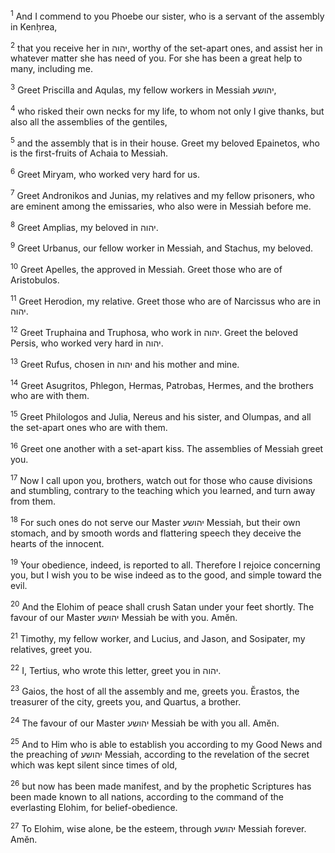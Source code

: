 <sup>1</sup> And I commend to you Phoebe our sister, who is a servant of the assembly in Kenḥrea,

<sup>2</sup> that you receive her in יהוה, worthy of the set-apart ones, and assist her in whatever matter she has need of you. For she has been a great help to many, including me.

<sup>3</sup> Greet Priscilla and Aqulas, my fellow workers in Messiah יהושע,

<sup>4</sup> who risked their own necks for my life, to whom not only I give thanks, but also all the assemblies of the gentiles,

<sup>5</sup> and the assembly that is in their house. Greet my beloved Epainetos, who is the first-fruits of Achaia to Messiah.

<sup>6</sup> Greet Miryam, who worked very hard for us.

<sup>7</sup> Greet Andronikos and Junias, my relatives and my fellow prisoners, who are eminent among the emissaries, who also were in Messiah before me.

<sup>8</sup> Greet Amplias, my beloved in יהוה.

<sup>9</sup> Greet Urbanus, our fellow worker in Messiah, and Stachus, my beloved.

<sup>10</sup> Greet Apelles, the approved in Messiah. Greet those who are of Aristobulos.

<sup>11</sup> Greet Herodion, my relative. Greet those who are of Narcissus who are in יהוה.

<sup>12</sup> Greet Truphaina and Truphosa, who work in יהוה. Greet the beloved Persis, who worked very hard in יהוה.

<sup>13</sup> Greet Rufus, chosen in יהוה and his mother and mine.

<sup>14</sup> Greet Asugritos, Phlegon, Hermas, Patrobas, Hermes, and the brothers who are with them.

<sup>15</sup> Greet Philologos and Julia, Nereus and his sister, and Olumpas, and all the set-apart ones who are with them.

<sup>16</sup> Greet one another with a set-apart kiss. The assemblies of Messiah greet you.

<sup>17</sup> Now I call upon you, brothers, watch out for those who cause divisions and stumbling, contrary to the teaching which you learned, and turn away from them.

<sup>18</sup> For such ones do not serve our Master יהושע Messiah, but their own stomach, and by smooth words and flattering speech they deceive the hearts of the innocent.

<sup>19</sup> Your obedience, indeed, is reported to all. Therefore I rejoice concerning you, but I wish you to be wise indeed as to the good, and simple toward the evil.

<sup>20</sup> And the Elohim of peace shall crush Satan under your feet shortly. The favour of our Master יהושע Messiah be with you. Amĕn.

<sup>21</sup> Timothy, my fellow worker, and Lucius, and Jason, and Sosipater, my relatives, greet you.

<sup>22</sup> I, Tertius, who wrote this letter, greet you in יהוה.

<sup>23</sup> Gaios, the host of all the assembly and me, greets you. Ĕrastos, the treasurer of the city, greets you, and Quartus, a brother.

<sup>24</sup> The favour of our Master יהושע Messiah be with you all. Amĕn.

<sup>25</sup> And to Him who is able to establish you according to my Good News and the preaching of יהושע Messiah, according to the revelation of the secret which was kept silent since times of old,

<sup>26</sup> but now has been made manifest, and by the prophetic Scriptures has been made known to all nations, according to the command of the everlasting Elohim, for belief-obedience.

<sup>27</sup> To Elohim, wise alone, be the esteem, through יהושע Messiah forever. Amĕn.

